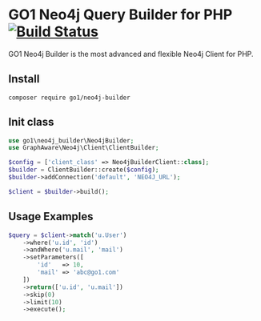 GO1 Neo4j Query Builder for PHP [![Build Status](https://travis-ci.org/go1com/neo4j_builder.svg?branch=master)](https://travis-ci.org/go1com/neo4j_builder)
====

GO1 Neo4j Builder is the most advanced and flexible Neo4j Client for PHP.

## Install

`composer require go1/neo4j-builder`

## Init class

```php
use go1\neo4j_builder\Neo4jBuilder;
use GraphAware\Neo4j\Client\ClientBuilder;

$config = ['client_class' => Neo4jBuilderClient::class];
$builder = ClientBuilder::create($config);
$builder->addConnection('default', 'NEO4J_URL');

$client = $builder->build();
```

## Usage Examples

```php
$query = $client->match('u.User')
    ->where('u.id', 'id')
    ->andWhere('u.mail', 'mail')
    ->setParameters([
        'id'   => 10,
        'mail' => 'abc@go1.com'
    ])
    ->return(['u.id', 'u.mail'])
    ->skip(0)
    ->limit(10)
    ->execute();
```

